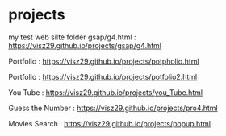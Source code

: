 # projects
my test web silte 
folder gsap/g4.html : https://visz29.github.io/projects/gsap/g4.html

Portfolio : https://visz29.github.io/projects/potpholio.html

Portfolio : https://visz29.github.io/projects/potfolio2.html

You Tube  : https://visz29.github.io/projects/you_Tube.html

Guess the Number :  https://visz29.github.io/projects/pro4.html

Movies Search :  https://visz29.github.io/projects/popup.html
